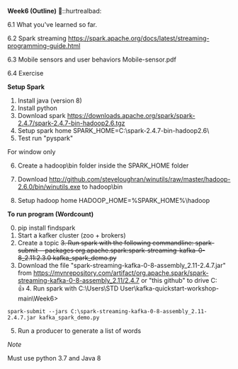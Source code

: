 **Week6 (Outline)** :hot_face:::hurtrealbad:

6.1 What you've learned so far.

6.2 Spark streaming
https://spark.apache.org/docs/latest/streaming-programming-guide.html

6.3 Mobile sensors and user behaviors
Mobile-sensor.pdf

6.4 Exercise

**Setup Spark**
1. Install java (version 8)
2. Install python
3. Download spark https://downloads.apache.org/spark/spark-2.4.7/spark-2.4.7-bin-hadoop2.6.tgz
4. Setup spark home SPARK_HOME=C:\spark-2.4.7-bin-hadoop2.6\
5. Test run "pyspark"

For window only

6. Create a hadoop\bin folder inside the SPARK_HOME folder

7. Download http://github.com/steveloughran/winutils/raw/master/hadoop-2.6.0/bin/winutils.exe to hadoop\bin

8. Setup hadoop home HADOOP_HOME=%SPARK_HOME%\hadoop

**To run program (Wordcount)**

0. pip install findspark
1. Start a kafker cluster (zoo + brokers)
2. Create a topic
~~3. Run spark with the following commandline: spark-submit --packages org.apache.spark:spark-streaming-kafka-0-8_2.11:2.3.0 kafka_spark_demo.py~~
3. Download the file "spark-streaming-kafka-0-8-assembly_2.11-2.4.7.jar" from https://mvnrepository.com/artifact/org.apache.spark/spark-streaming-kafka-0-8-assembly_2.11/2.4.7 or "this github" to drive C:\
:+1: 4. Run spark with C:\Users\STD User\kafka-quickstart-workshop-main\Week6>
```
spark-submit --jars C:\spark-streaming-kafka-0-8-assembly_2.11-2.4.7.jar kafka_spark_demo.py
```
5. Run a producer to generate a list of words

*Note*

Must use python 3.7 and Java 8


